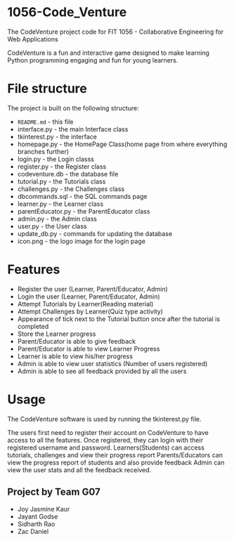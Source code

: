 # 1056-Code_Venture
The CodeVenture project code for FIT 1056 - Collaborative Engineering for Web Applications

CodeVenture is a fun and interactive game designed to make learning Python programming engaging and fun for young learners.

# File structure

The project is built on the following structure:


- `README.md` - this file
- interface.py - the main Interface class
- tkinterest.py - the interface 
- homepage.py - the HomePage Class(home page from where everything branches further) 
- login.py - the Login classs
- register.py - the Register class
- codeventure.db - the database file
- tutorial.py - the Tutorials class
- challenges.py - the Challenges class
- dbcommands.sql - the SQL commands page
- learner.py - the Learner class
- parentEducator.py - the ParentEducator class
- admin.py - the Admin class
- user.py - the User class
- update_db.py - commands for updating the database
- icon.png - the logo image for the login page

# Features
- Register the user (Learner, Parent/Educator, Admin)
- Login the user (Learner, Parent/Educator, Admin)
- Attempt Tutorials by Learner(Reading material)
- Attempt Challenges by Learner(Quiz type activity)
- Appearance of tick next to the Tutorial button once after the 
  tutorial is completed
- Store the Learner progress
- Parent/Educator is able to give feedback 
- Parent/Educator is able to view Learner Progress
- Learner is able to view his/her progress
- Admin is able to view user statistics (Number of users registered)
- Admin is able to see all feedback provided by all the users

# Usage

The CodeVenture software is used by running the tkinterest.py file. 

The users first need to register their account on CodeVenture to have 
access to all the features. Once registered, they can login with their 
registered username and password. 
Learners(Students) can access tutorials, challenges and view their progress report
Parents/Educators can view the progress report of students and also provide feedback
Admin can view the user stats and all the feedback received. 

## Project by Team G07
- Joy Jasmine Kaur
- Jayant Godse 
- Sidharth Rao 
- Zac Daniel
